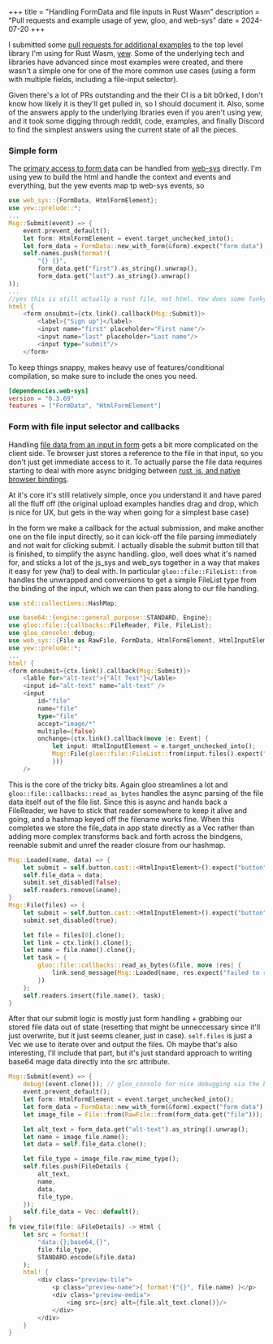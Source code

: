 +++
title = "Handling FormData and file inputs in Rust Wasm"
description = "Pull requests and example usage of yew, gloo, and web-sys"
date = 2024-07-20
+++

I submitted some [pull requests for additional examples](https://github.com/knzai/yew/pulls) to the top level library I'm using for Rust Wasm, [yew](https://yew.rs/). Some of the underlying tech and libraries have advanced since most examples were created, and there wasn't a simple one for one of the more common use cases (using a form with multiple fields, including a file-input selector).

Given there's a lot of PRs outstanding and the their CI is a bit b0rked, I don't know how likely it is they'll get pulled in, so I should document it. Also, some of the answers apply to the underlying lbraries even if you aren't using yew, and it took some digging through reddit, code, examples, and finally Discord to find the simplest answers using the current state of all the pieces.

<!-- more --> 

### Simple form

The [primary access to form data](https://github.com/knzai/yew/pull/3/files) can be handled from [web-sys](https://crates.io/crates/web-sys) directly. I'm using yew to build the html and handle the context and events and everything, but the yew events map tp web-sys events, so 

```rust
use web_sys::{FormData, HtmlFormElement};
use yew::prelude::*;
...
Msg::Submit(event) => {
	event.prevent_default();
	let form: HtmlFormElement = event.target_unchecked_into();
	let form_data = FormData::new_with_form(&form).expect("form data");
	self.names.push(format!(
	    "{} {}",
	    form_data.get("first").as_string().unwrap(),
	    form_data.get("last").as_string().unwrap()
));
...
//yes this is still actually a rust file, not html. Yew does some funky with a macro for handling inline html nodes
html! {
	<form onsubmit={ctx.link().callback(Msg::Submit)}>
	    <label>{"Sign up"}</label>
	    <input name="first" placeholder="First name"/>
	    <input name="last" placeholder="Last name"/>
	    <input type="submit"/>
	</form>
```

To keep things snappy, makes heavy use of features/conditional compilation, so make sure to include the ones you need.
```toml
[dependencies.web-sys]
version = "0.3.69"
features = ["FormData", "HtmlFormElement"]
```

### Form with file input selector and callbacks

Handling [file data from an input in form](https://github.com/knzai/yew/pull/2/files) gets a bit more complicated on the client side. Te browser just stores a reference to the file in that input, so you don't just get immediate access to it. To actually parse the file data requires starting to deal with more async bridging between [rust, js, and native browser bindings](https://rustwasm.github.io/wasm-bindgen/introduction.html).

At it's core it's still relatively simple, once you understand it and have pared all the fluff off (the original upload examples handles drag and drop, which is nice for UX, but gets in the way when going for a simplest base case)

In the form we make a callback for the actual submission, and make another one on the file input directly, so it can kick-off the file parsing immediately and not wait for clicking submit. I actually disable the submit button till that is finished, to simplify the async handling. gloo, well does what it's named for, and sticks a lot of the js_sys and web_sys together in a way that makes it easy for yew (ha!) to deal with. In particular `gloo::file::FileList::from` handles the unwrapped and conversions to get a simple FileList type from the binding of the input, which we can then pass along to our file handling.
```rust
use std::collections::HashMap;

use base64::{engine::general_purpose::STANDARD, Engine};
use gloo::file::{callbacks::FileReader, File, FileList};
use gloo_console::debug;
use web_sys::{File as RawFile, FormData, HtmlFormElement, HtmlInputElement};
use yew::prelude::*;
...
html! {
<form onsubmit={ctx.link().callback(Msg::Submit)}>
    <lable for="alt-text">{"Alt Text"}</lable>
    <input id="alt-text" name="alt-text" />
    <input
        id="file"
        name="file"
        type="file"
        accept="image/*"
        multiple={false}
        onchange={ctx.link().callback(move |e: Event| {
            let input: HtmlInputElement = e.target_unchecked_into();
            Msg::File(gloo::file::FileList::from(input.files().expect("file")))
            })}
    />
```

This is the core of the tricky bits. Again gloo streamlines a lot and `gloo::file::callbacks::read_as_bytes` handles the async parsing of the file data itself out of the file list. Since this is async and hands back a FileReader, we have to stick that reader somewhere to keep it alive and going, and a hashmap keyed off the filename works fine. When this completes we store the file_data in app state directly as a Vec<byte> rather than adding more complex transforms back and forth across the bindgens, reenable submit and unref the reader closure from our hashmap.

```rust
Msg::Loaded(name, data) => {
    let submit = self.button.cast::<HtmlInputElement>().expect("button");
    self.file_data = data;
    submit.set_disabled(false);
    self.readers.remove(&name);
}
Msg::File(files) => {
    let submit = self.button.cast::<HtmlInputElement>().expect("button");
    submit.set_disabled(true);

    let file = files[0].clone();
    let link = ctx.link().clone();
    let name = file.name().clone();
    let task = {
        gloo::file::callbacks::read_as_bytes(&file, move |res| {
            link.send_message(Msg::Loaded(name, res.expect("failed to read file")));
        })
    };
    self.readers.insert(file.name(), task);
}
```

After that our submit logic is mostly just form handling + grabbing our stored file data out of state (resetting that might be unneccessary since it'll just overwrite, but it just seems cleaner, just in case). `self.files` is just a Vec<FileDetails> we use to iterate over and output the files. Oh maybe that's also interesting, I'll include that part, but it's just standard approach to writing base64 mage data directly into the src attribute.

```rust
Msg::Submit(event) => {
    debug!(event.clone()); // gloo_console for nice debugging via the browser inspector console
    event.prevent_default();
    let form: HtmlFormElement = event.target_unchecked_into();
    let form_data = FormData::new_with_form(&form).expect("form data");
    let image_file = File::from(RawFile::from(form_data.get("file")));

    let alt_text = form_data.get("alt-text").as_string().unwrap();
    let name = image_file.name();
    let data = self.file_data.clone();

    let file_type = image_file.raw_mime_type();
    self.files.push(FileDetails {
        alt_text,
        name,
        data,
        file_type,
    });
    self.file_data = Vec::default();
}
fn view_file(file: &FileDetails) -> Html {
    let src = format!(
        "data:{};base64,{}",
        file.file_type,
        STANDARD.encode(&file.data)
    );
    html! {
        <div class="preview-tile">
            <p class="preview-name">{ format!("{}", file.name) }</p>
            <div class="preview-media">
                <img src={src} alt={file.alt_text.clone()}/>
            </div>
        </div>
    }
}

```